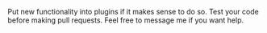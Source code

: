 Put new functionality into plugins if it makes sense to do so. Test your code before making pull requests. Feel free to message 
me if you want help.
